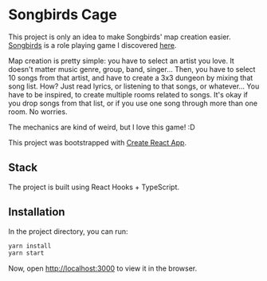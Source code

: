 # Songbirds Cage

This project is only an idea to make Songbirds' map creation easier. [Songbirds](https://johnbattle.itch.io/songbird) is a role playing game I discovered [here](https://itch.io/b/520/bundle-for-racial-justice-and-equality).

Map creation is pretty simple: you have to select an artist you love. It doesn't matter music genre, group, band, singer... Then, you have to select 10 songs from that artist, and have to create a 3x3 dungeon by mixing that song list. How? Just read lyrics, or listening to that songs, or whatever... You have to be inspired, to create multiple rooms related to songs. It's okay if you drop songs from that list, or if you use one song through more than one room. No worries. 

The mechanics are kind of weird, but I love this game! :D

This project was bootstrapped with [Create React App](https://github.com/facebook/create-react-app).

## Stack

The project is built using React Hooks + TypeScript.

## Installation

In the project directory, you can run:

```bash
yarn install
yarn start
```

Now, open [http://localhost:3000](http://localhost:3000) to view it in the browser.

